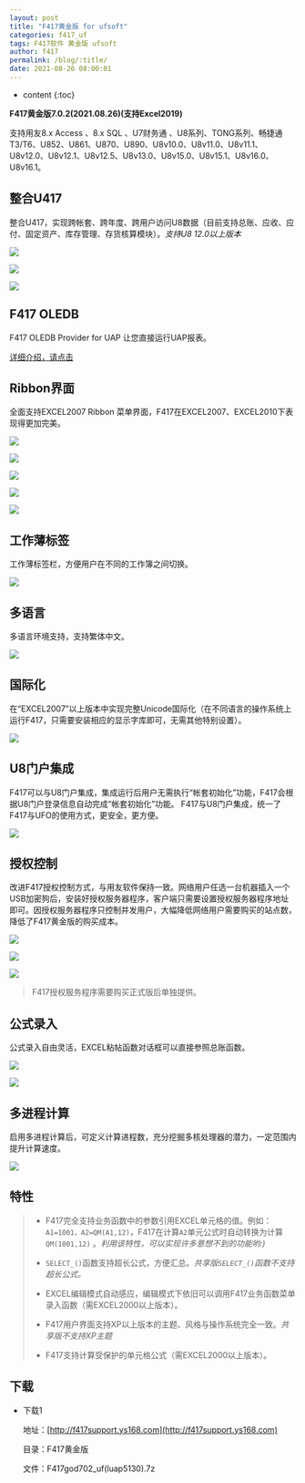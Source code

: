 ```yaml
---
layout: post
title: "F417黄金版 for ufsoft"
categories: f417_uf
tags: F417软件 黄金版 ufsoft
author: f417
permalink: /blog/:title/
date: 2021-08-26 08:00:01
---
```


* content
{:toc}

**F417黄金版7.0.2(2021.08.26)(支持Excel2019)**

支持用友8.x Access 、8.x SQL 、U7财务通 、U8系列、TONG系列、畅捷通T3/T6、U852、U861、U870、U890、U8v10.0、U8v11.0、U8v11.1、U8v12.0、U8v12.1、U8v12.5、U8v13.0、U8v15.0、U8v15.1、U8v16.0、U8v16.1。




## 整合U417

整合U417，实现跨帐套、跨年度、跨用户访问U8数据（目前支持总账、应收、应付、固定资产、库存管理、存货核算模块）。<em>支持U8 12.0以上版本</em>

![](/images/f417_uf/f417_uf_gold_1_1.png)

![](/images/f417_uf/f417_uf_gold_1_2.png)

![](/images/f417_uf/f417_uf_gold_1_3.png)

## F417 OLEDB

F417 OLEDB Provider for UAP 让您直接运行UAP报表。

[详细介绍，请点击](/blog/f417_oledb_uf)

## Ribbon界面

全面支持EXCEL2007 Ribbon 菜单界面，F417在EXCEL2007、EXCEL2010下表现得更加完美。

![](/images/f417_uf/f417_uf_gold_ribbon_2007.jpg)

![](/images/f417_uf/f417_uf_gold_ribbon_2010.jpg)

![](/images/f417_uf/f417_uf_gold_ribbon_2013.jpg)

![](/images/f417_uf/f417_uf_gold_ribbon_2016.png)

![](/images/f417_uf/f417_uf_gold_ribbon_2019.png)

## 工作薄标签

工作薄标签栏，方便用户在不同的工作簿之间切换。

![](/images/f417_uf/f417_uf_gold_xltab.jpg)

## 多语言

多语言环境支持，支持繁体中文。

![](/images/f417_uf/f417_uf_gold_multi_lang.png)

## 国际化

在“EXCEL2007”以上版本中实现完整Unicode国际化（在不同语言的操作系统上运行F417，只需要安装相应的显示字库即可，无需其他特别设置）。

![](/images/f417_uf/f417_uf_gold_i18n.jpg)

## U8门户集成

F417可以与U8门户集成，集成运行后用户无需执行“帐套初始化”功能，F417会根据U8门户登录信息自动完成“帐套初始化”功能。 F417与U8门户集成，统一了F417与UFO的使用方式，更安全，更方便。

![](/images/f417_uf/f417_uf_gold_u8_portal.png)

## 授权控制

改进F417授权控制方式，与用友软件保持一致。网络用户任选一台机器插入一个USB加密狗后，安装好授权服务器程序，客户端只需要设置授权服务器程序地址即可。因授权服务器程序只控制并发用户，大幅降低网络用户需要购买的站点数，降低了F417黄金版的购买成本。

![](/images/f417_uf/f417_uf_gold_authsrv_1.png)

![](/images/f417_uf/f417_uf_gold_authsrv_2.png)

![](/images/f417_uf/f417_uf_gold_authsrv_3.png)

> F417授权服务程序需要购买正式版后单独提供。

## 公式录入

公式录入自由灵活，EXCEL粘帖函数对话框可以直接参照总账函数。

![](/images/f417_uf/f417_uf_gold_wizard_1.png)

![](/images/f417_uf/f417_uf_gold_wizard_2.png)

## 多进程计算

启用多进程计算后，可定义计算进程数，充分挖掘多核处理器的潜力，一定范围内提升计算速度。

![](/images/f417_uf/f417_uf_gold_mp.png)

## 特性

> - F417完全支持业务函数中的参数引用EXCEL单元格的值。例如：`A1=1001，A2=QM(A1,12)`，F417在计算`A2`单元公式时自动转换为计算`QM(1001,12)` 。<em>利用该特性，可以实现许多意想不到的功能哟:)</em>
>
> - `SELECT_()`函数支持超长公式，方便汇总。<em>共享版`SELECT_()`函数不支持超长公式。</em>
>
> - EXCEL编辑模式自动感应，编辑模式下依旧可以调用F417业务函数菜单录入函数（需EXCEL2000以上版本）。
>
> - F417用户界面支持XP以上版本的主题、风格与操作系统完全一致。<em>共享版不支持XP主题</em>
>
> - F417支持计算受保护的单元格公式（需EXCEL2000以上版本）。

## 下载

- 下载1

  地址：[http://f417support.ys168.com](http://f417support.ys168.com)

  目录：F417黄金版

  文件：F417god702_uf(luap5130).7z
